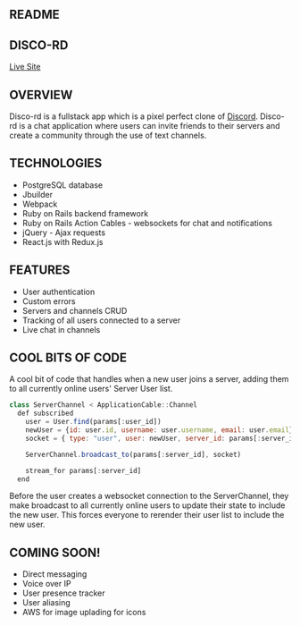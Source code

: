 ## README

## DISCO-RD
[Live Site](https://disco-rd.herokuapp.com/)

## OVERVIEW
Disco-rd is a fullstack app which is a pixel perfect clone of [Discord](https://discordapp.com/). Disco-rd is a chat application where users can invite friends to their servers and create a community through the use of text channels.

## TECHNOLOGIES
* PostgreSQL database
* Jbuilder
* Webpack
* Ruby on Rails backend framework
* Ruby on Rails Action Cables - websockets for chat and notifications
* jQuery - Ajax requests
* React.js with Redux.js

## FEATURES
* User authentication
* Custom errors
* Servers and channels CRUD
* Tracking of all users connected to a server
* Live chat in channels

## COOL BITS OF CODE
A cool bit of code that handles when a new user joins a server, adding them to all currently online users'  Server User list.

```js 
class ServerChannel < ApplicationCable::Channel
  def subscribed
    user = User.find(params[:user_id])
    newUser = {id: user.id, username: user.username, email: user.email}
    socket = { type: "user", user: newUser, server_id: params[:server_id] }

    ServerChannel.broadcast_to(params[:server_id], socket)

    stream_for params[:server_id]
  end
 ```
Before the user creates a websocket connection to the ServerChannel, they make broadcast to all currently online users to update their state to include the new user. This forces everyone to rerender their user list to include the new user. 

## COMING SOON!
* Direct messaging
* Voice over IP
* User presence tracker
* User aliasing
* AWS for image uplading for icons
